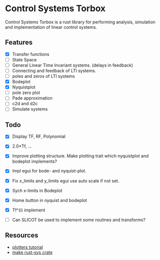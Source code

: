 # Control Systems Torbox

Control Systems Torbox is a rust library for performing analysis, simulation and implementation of linear control systems.


## Features

- [X] Transfer functions
- [ ] State Space
- [ ] General Linear Time Invariant systems. (delays in feedback)
- [ ] Connecting and feedback of LTI systems.
- [ ] poles and zeros of LTI systems
- [X] Bodeplot
- [X] Nyquistplot
- [ ] pole zero plot
- [ ] Pade approximation
- [ ] c2d and d2c
- [ ] Simulate systems

## Todo

- [x] Display TF, RF, Polynomial
- [x] 2.0*Tf, ...
- [x] Improve plotting structure. Make plotting trait which nyquistplot and bodeplot implements?
- [X] Impl egui for bode- and nyquist-plot.
- [x] Fix x_limits and y_limits egui use auto scale if not set.
- [x] Sych x-limits in Bodeplot
- [x] Home button in nyquist and bodeplot
- [x] Tf^(i) implement
- [ ] Can SLICOT be used to implement some routines and transforms?


## Resources

- [plotters tutorial](https://github.com/wiseaidev/rust-data-analysis/blob/main/6-plotters-tutorial-part-1.ipynb)
- [make rust-sys crate](https://kornel.ski/rust-sys-crate)